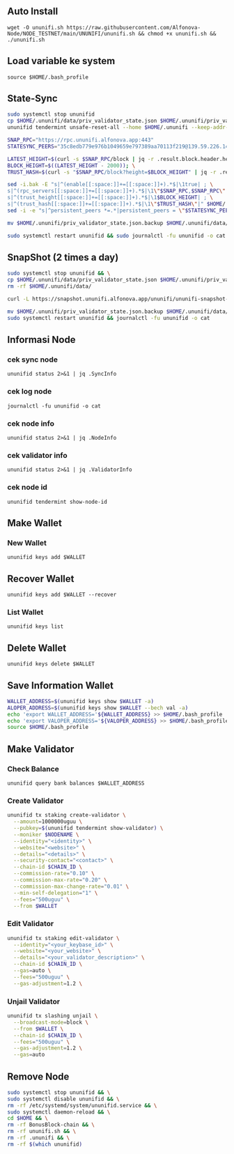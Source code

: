 ## Auto Install
```
wget -O ununifi.sh https://raw.githubusercontent.com/Alfonova-Node/NODE_TESTNET/main/UNUNIFI/ununifi.sh && chmod +x ununifi.sh && ./ununifi.sh
```
## Load variable ke system
```
source $HOME/.bash_profile
```

 ## State-Sync
```bash
sudo systemctl stop ununifid
cp $HOME/.ununifi/data/priv_validator_state.json $HOME/.ununifi/priv_validator_state.json.backup
ununifid tendermint unsafe-reset-all --home $HOME/.ununifi --keep-addr-book
```
```bash
SNAP_RPC="https://rpc.ununifi.alfonova.app:443"
STATESYNC_PEERS="35c8edb779e976b1049659e797389aa70113f219@139.59.226.146:26656"

LATEST_HEIGHT=$(curl -s $SNAP_RPC/block | jq -r .result.block.header.height); \
BLOCK_HEIGHT=$((LATEST_HEIGHT - 2000)); \
TRUST_HASH=$(curl -s "$SNAP_RPC/block?height=$BLOCK_HEIGHT" | jq -r .result.block_id.hash)

sed -i.bak -E "s|^(enable[[:space:]]+=[[:space:]]+).*$|\1true| ; \
s|^(rpc_servers[[:space:]]+=[[:space:]]+).*$|\1\"$SNAP_RPC,$SNAP_RPC\"| ; \
s|^(trust_height[[:space:]]+=[[:space:]]+).*$|\1$BLOCK_HEIGHT| ; \
s|^(trust_hash[[:space:]]+=[[:space:]]+).*$|\1\"$TRUST_HASH\"|" $HOME/.ununifi/config/config.toml
sed -i -e "s|^persistent_peers *=.*|persistent_peers = \"$STATESYNC_PEERS\"|" $HOME/.ununifi/config/config.toml

mv $HOME/.ununifi/priv_validator_state.json.backup $HOME/.ununifi/data/priv_validator_state.json

sudo systemctl restart ununifid && sudo journalctl -fu ununifid -o cat
```

## SnapShot (2 times a day)
```bash
sudo systemctl stop ununifid && \
cp $HOME/.ununifi/data/priv_validator_state.json $HOME/.ununifi/priv_validator_state.json.backup && \
rm -rf $HOME/.ununifi/data/
```
```bash
curl -L https://snapshot.ununifi.alfonova.app/ununifi/ununifi-snapshot-20230322.tar.lz4 | lz4 -dc - | tar -xf - -C $HOME/.ununifi
```
```bash
mv $HOME/.ununifi/priv_validator_state.json.backup $HOME/.ununifi/data/priv_validator_state.json && \
sudo systemctl restart ununifid && journalctl -fu ununifid -o cat
```
##  Informasi Node
### cek sync node
```
ununifid status 2>&1 | jq .SyncInfo
```
### cek log node
```
journalctl -fu ununifid -o cat
```
### cek node info
```
ununifid status 2>&1 | jq .NodeInfo
```
### cek validator info
```
ununifid status 2>&1 | jq .ValidatorInfo
```
### cek node id
```
ununifid tendermint show-node-id
```
## Make Wallet
### New Wallet
```
ununifid keys add $WALLET
```
## Recover Wallet
```
ununifid keys add $WALLET --recover
```
### List Wallet
```
ununifid keys list
```
## Delete Wallet
```
ununifid keys delete $WALLET
```
## Save Information Wallet
```bash
WALLET_ADDRESS=$(ununifid keys show $WALLET -a)
ALOPER_ADDRESS=$(ununifid keys show $WALLET --bech val -a)
echo 'export WALLET_ADDRESS='${WALLET_ADDRESS} >> $HOME/.bash_profile
echo 'export VALOPER_ADDRESS='${VALOPER_ADDRESS} >> $HOME/.bash_profile
source $HOME/.bash_profile
```
## Make Validator

### Check Balance
```
ununifid query bank balances $WALLET_ADDRESS
```
### Create Validator
```bash
ununifid tx staking create-validator \
  --amount=1000000uguu \
  --pubkey=$(ununifid tendermint show-validator) \
  --moniker $NODENAME \
  --identity="<identity>" \
  --website="<website>" \
  --details="<details>" \
  --security-contact="<contact>" \
  --chain-id $CHAIN_ID \
  --commission-rate="0.10" \
  --commission-max-rate="0.20" \
  --commission-max-change-rate="0.01" \
  --min-self-delegation="1" \
  --fees="500uguu" \
  --from $WALLET
  ```
### Edit Validator
```bash
ununifid tx staking edit-validator \
  --identity="<your_keybase_id>" \
  --website="<your_website>" \
  --details="<your_validator_description>" \
  --chain-id $CHAIN_ID \
  --gas=auto \
  --fees="500uguu" \
  --gas-adjustment=1.2 \
  ```
### Unjail Validator
```bash
ununifid tx slashing unjail \
  --broadcast-mode=block \
  --from $WALLET \
  --chain-id $CHAIN_ID \
  --fees="500uguu" \
  --gas-adjustment=1.2 \
  --gas=auto
  ```
## Remove Node
```bash
sudo systemctl stop ununifid && \
sudo systemctl disable ununifid && \
rm -rf /etc/systemd/system/ununifid.service && \
sudo systemctl daemon-reload && \
cd $HOME && \
rm -rf BonusBlock-chain && \
rm -rf ununifi.sh && \
rm -rf .ununifi && \
rm -rf $(which ununifid)
```
